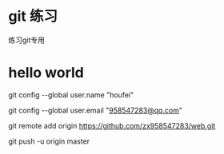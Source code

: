 # git 练习

练习git专用

# hello world
git config --global user.name "houfei"

git config --global user.email "958547283@qq.com"

git remote add origin https://github.com/zx958547283/web.git

git push -u origin master
